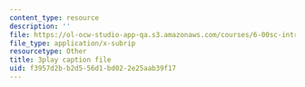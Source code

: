 ```yaml
---
content_type: resource
description: ''
file: https://ol-ocw-studio-app-qa.s3.amazonaws.com/courses/6-00sc-introduction-to-computer-science-and-programming-spring-2011/f3957d2bb2d556d1bd022e25aab39f17_ggxY20cXql8.vtt
file_type: application/x-subrip
resourcetype: Other
title: 3play caption file
uid: f3957d2b-b2d5-56d1-bd02-2e25aab39f17
---
```

